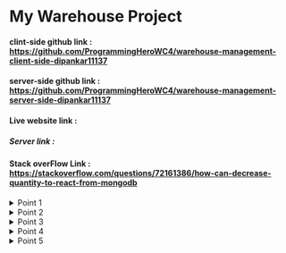 # My Warehouse Project

#### clint-side github link : https://github.com/ProgrammingHeroWC4/warehouse-management-client-side-dipankar11137
#### server-side github link : https://github.com/ProgrammingHeroWC4/warehouse-management-server-side-dipankar11137

#### Live website link :

##### Server link : 

#### Stack overFlow Link : https://stackoverflow.com/questions/72161386/how-can-decrease-quantity-to-react-from-mongodb


 <details>
           <summary>Point 1</summary>
           <p>first of sll i create a react file and server file the connected this file react to server.</p>
         </details>
 <details>
           <summary>Point 2</summary>
           <p>I create firebase and install this client side and connected to this .. then add log in and sign up in the client side..then i design home page like as navbar ,banner,products,footer etc. </p>
         </details>
 <details>
           <summary>Point 3</summary>
           <p>then install react router dom and insert it .. and work in client side . and protect some page ..when a person log in then show this page..</p>
         </details>
 <details>
           <summary>Point 4</summary>
           <p>then we add the product add button and connected mongDb ... clicked add button it work and server side push the code in mongoDb and update the api ...and manage item it has delete button the button remove the product from mongoDb</p>
         </details>
<details>
           <summary>Point 5</summary>
           <p>Create a jwt and and connected to local host </p>
         </details>